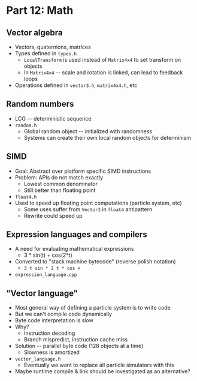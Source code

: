 # Part 12: Math



## Vector algebra

* Vectors, quaternions, matrices
* Types defined in `types.h`
    * `LocalTransform` is used instead of `Matrix4x4` to set transform on objects
    * In `Matrix4x4` -- scale and rotation is linked, can lead to feedback loops
* Operations defined in `vector3.h`, `matrix4x4.h`, etc



## Random numbers

* LCG -- deterministic sequence
* `random.h`
    * Global random object -- initialized with randomness
    * Systems can create their own local random objects for determinism



## SIMD

* Goal: Abstract over platform specific SIMD instructions
* Problem: APIs do not match exactly
    * Lowest common denominator
    * Still better than floating point
* `float4.h`
* Used to speed up floating point computations (particle system, etc)
    * Some uses suffer from `Vector3` in `float4` antipattern
    * Rewrite could speed up



## Expression languages and compilers

* A need for evaluating mathematical expressions
    * 3 * sin(t) + cos(2*t)
* Converted to "stack machine bytecode" (reverse polish notation)
    * `3 t sin * 2 t * cos +`
* `expression_language.cpp`



## "Vector language"

* Most general way of defining a particle system is to write code
* But we can't compile code dynamically
* Byte code interpretation is slow
* Why?
    * Instruction decoding
    * Branch mispredict, instruction cache miss
* Solution -- parallel byte code (128 objects at a time)
    * Slowness is amortized
* `vector_language.h`
    * Eventually we want to replace all particle simulators with this
* Maybe runtime compile & link should be investigated as an alternative?
